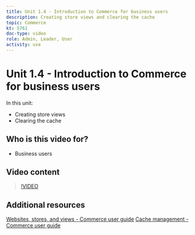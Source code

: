 ```yaml
---
title: Unit 1.4 - Introduction to Commerce for business users
description: Creating store views and clearing the cache
topic: Commerce
kt: 5761
doc-type: video
role: Admin, Leader, User
activity: use
---
```


# Unit 1.4 - Introduction to Commerce for business users

In this unit:

- Creating store views
- Clearing the cache

## Who is this video for?

- Business users

## Video content

>[!VIDEO](https://video.tv.adobe.com/v/35946?quality=12&learn=on)

## Additional resources

[Websites, stores, and views - Commerce user guide](https://docs.magento.com/user-guide/stores/websites-stores-views.html)
[Cache management - Commerce user guide](https://docs.magento.com/user-guide/system/cache-management.html)
